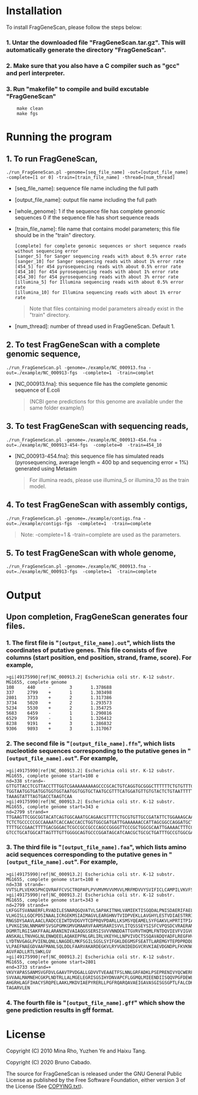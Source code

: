 # Installation

To install FragGeneScan, please follow the steps below:

### 1. Untar the downloaded file "FragGeneScan.tar.gz". This will automatically generate the directory "FragGeneScan".

### 2. Make sure that you also have a C compiler such as "gcc" and perl interpreter.

### 3. Run "makefile" to compile and build excutable "FragGeneScan"
~~~
	make clean
	make fgs
~~~

# Running the program
## 1.  To run FragGeneScan, 

`./run_FragGeneScan.pl -genome=[seq_file_name] -out=[output_file_name] -complete=[1 or 0] -train=[train_file_name] -thread=[num_thread]`

- [seq_file_name]: sequence file name including the full path
- [output_file_name]: output file name including the full path
- [whole_genome]: 1 if the sequence file has complete genomic sequences
		0 if the sequence file has short sequence reads
- [train_file_name]: file name that contains model parameters; this file should be in the "train" directory.

	~~~
	[complete] for complete genomic sequences or short sequence reads without sequencing error  
	[sanger_5] for Sanger sequencing reads with about 0.5% error rate  
	[sanger_10] for Sanger sequencing reads with about 1% error rate  
	[454_5] for 454 pyrosequencing reads with about 0.5% error rate  
	[454_10] for 454 pyrosequencing reads with about 1% error rate  
	[454_30] for 454 pyrosequencing reads with about 3% error rate  
	[illumina_5] for Illumina sequencing reads with about 0.5% error rate  
	[illumina_10] for Illumina sequencing reads with about 1% error rate  
	~~~

	>Note that files containing model parameters already exist in the "train" directory. 

- [num_thread]: number of thread used in FragGeneScan. Default 1.

## 2. To test FragGeneScan with a complete genomic sequence,

`./run_FragGeneScan.pl -genome=./example/NC_000913.fna -out=./example/NC_000913-fgs  -complete=1  -train=complet`

- [NC_000913.fna]: this sequence file has the complete genomic sequence of E.coli

	>(NCBI gene predictions for this genome are available under the same folder example/)


## 3. To test FragGeneScan with sequencing reads,

`./run_FragGeneScan.pl -genome=./example/NC_000913-454.fna -out=./example/NC_000913-454-fgs  -complete=0  -train=454_10`

- [NC_000913-454.fna]: this sequence file has simulated reads (pyrosequencing, average length = 400 bp and sequencing error = 1%) generated using Metasim

	>For illumina reads, please use illumina_5 or illumina_10 as the train model.

## 4. To test FragGeneScan with assembly contigs,
`./run_FragGeneScan.pl -genome=./example/contigs.fna -out=./example/contigs-fgs  -complete=1  -train=complete`

>Note: -complete=1 & -train=complete are used as the parameters.

## 5. To test FragGeneScan with whole genome, 
`./run_FragGeneScan.pl -genome=./example/NC_000913.fna -out=./example/NC_000913-fgs  -complete=1  -train=complete`

# Output

## Upon completion, FragGeneScan generates four files. 

### 1. The first file is "`[output_file_name].out`", which lists the coordinates of putative genes. This file consists of five columns (start position, end position, strand, frame, score).  For example,

~~~
>gi|49175990|ref|NC_000913.2| Escherichia coli str. K-12 substr. MG1655, complete genome
108     440     -       3       1.378688
337     2799    +       1       1.303498
2801    3733    +       2       1.317386
3734    5020    +       2       1.293573
5234    5530    +       2       1.354725
5683    6459    -       1       1.290816
6529    7959    -       1       1.326412
8238    9191    +       3       1.286832
9306    9893    +       3       1.317067
~~~


### 2. The second file is  "`[output_file_name].ffn`", which lists nucleotide sequences corresponding to the putative genes in "`[output_file_name].out`". For example,

~~~
>gi|49175990|ref|NC_000913.2| Escherichia coli str. K-12 substr. MG1655, complete genome start=108 e
nd=338 strand=-
GTTGTTACCTCGTTACCTTTGGTCGAAAAAAAAAGCCCGCACTGTCAGGTGCGGGCTTTTTTCTGTGTTTCCTGTACGCGTCAGCCCGCACCGTTACCTG
TGGTAATGGTGATGGTGGTGGTAATGGTGGTGCTAATGCGTTTCATGGATGTTGTGTACTCTGTAATTTTTATCTGTCTGTGCGCTATGCCTATATTGGT
TAAAGTATTTAGTGACCTAAGTCAA
>gi|49175990|ref|NC_000913.2| Escherichia coli str. K-12 substr. MG1655, complete genome start=343 e
nd=2799 strand=+
TTGAAGTTCGGCGGTACATCAGTGGCAAATGCAGAACGTTTTCTGCGTGTTGCCGATATTCTGGAAAGCAATGCCAGGCAGGGGCAGGTGGCCACCGTCC
TCTCTGCCCCCGCCAAAATCACCAACCACCTGGTGGCGATGATTGAAAAAACCATTAGCGGCCAGGATGCTTTACCCAATATCAGCGATGCCGAACGTAT
TTTTGCCGAACTTTTGACGGGACTCGCCGCCGCCCAGCCGGGGTTCCCGCTGGCGCAATTGAAAACTTTCGTCGATCAGGAATTTGCCCAAATAAAACAT
GTCCTGCATGGCATTAGTTTGTTGGGGCAGTGCCCGGATAGCATCAACGCTGCGCTGATTTGCCGTGGCGAGAAAATGTCGATCGCCATTATGGCCGGCG
~~~

### 3. The third file is "`[output_file_name].faa`", which lists amino acid sequences corresponding to the putative genes in "`[output_file_name].out`". For example,

~~~
>gi|49175990|ref|NC_000913.2| Escherichia coli str. K-12 substr. MG1655, complete genome start=108 e
nd=338 strand=-
VVTSLPLVEKKSPHCQVRAFFCVSCTRQPAPLPVVMVMVVVMVVLMRFMDVVYSVIFICLCAMPILVKVFSDLSQ
>gi|49175990|ref|NC_000913.2| Escherichia coli str. K-12 substr. MG1655, complete genome start=343 e
nd=2799 strand=+
LKFGGTSVANAERFLRVADILESNARQGQVATVLSAPAKITNHLVAMIEKTISGQDALPNISDAERIFAELLTGLAAAQPGFPLAQLKTFVDQEFAQIKH
VLHGISLLGQCPDSINAALICRGEKMSIAIMAGVLEARGHNVTVIDPVEKLLAVGHYLESTVDIAESTRRIAASRIPADHMVLMAGFTAGNEKGELVVLG
RNGSDYSAAVLAACLRADCCEIWTDVDGVYTCDPRQVPDARLLKSMSYQEAMELSYFGAKVLHPRTITPIAQFQIPCLIKNTGNPQAPGTLIGASRDEDE
LPVKGISNLNNMAMFSVSGPGMKGMVGMAARVFAAMSRARISVVLITQSSSEYSISFCVPQSDCVRAERAMQEEFYLELKEGLLEPLAVTERLAIISVVG
DGMRTLRGISAKFFAALARANINIVAIAQGSSERSISVVVNNDDATTGVRVTHQMLFNTDQVIEVFVIGVGGVGGALLEQLKRQQSWLKNKHIDLRVCGV
ANSKALLTNVHGLNLENWQEELAQAKEPFNLGRLIRLVKEYHLLNPVIVDCTSSQAVADQYADFLREGFHVVTPNKKANTSSMDYYHQLRYAAEKSRRKF
LYDTNVGAGLPVIENLQNLLNAGDELMKFSGILSGSLSYIFGKLDEGMSFSEATTLAREMGYTEPDPRDDLSGMDVARKLLILARETGRELELADIEIEP
VLPAEFNAEGDVAAFMANLSQLDDLFAARVAKARDEGKVLRYVGNIDEDGVCRVKIAEVDGNDPLFKVKNGENALAFYSHYYQPLPLVLRGYGAGNDVTA
AGVFADLLRTLSWKLGV
>gi|49175990|ref|NC_000913.2| Escherichia coli str. K-12 substr. MG1655, complete genome start=2801
end=3733 strand=+
VKVYAPASSANMSVGFDVLGAAVTPVDGALLGDVVTVEAAETFSLNNLGRFADKLPSEPRENIVYQCWERFCQELGKQIPVAMTLEKNMPIGSGLGSSAC
SVVAALMAMNEHCGKPLNDTRLLALMGELEGRISGSIHYDNVAPCFLGGMQLMIEENDIISQQVPGFDEWLWVLAYPGIKVSTAEARAILPAQYRRQDCI
AHGRHLAGFIHACYSRQPELAAKLMKDVIAEPYRERLLPGFRQARQAVAEIGAVASGISGSGPTLFALCDKPETAQRVADWLGKNYLQNQEGFVHICRLD
TAGARVLEN
~~~

### 4. The fourth file is "`[output_file_name].gff`" which show the gene prediction results in gff format.


# License
Copyright (C) 2010 Mina Rho, Yuzhen Ye and Haixu Tang.

Copyright (C) 2020 Bruno Cabado.

The source for FragGeneScan is released under the GNU General Public License as published by the Free Software Foundation, either version 3 of the License (See [COPYING.txt](https://github.com/Kr4is/FragGeneScan/blob/master/COPYING.txt)).
